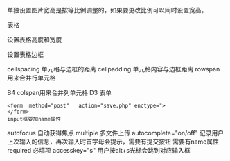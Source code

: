 单独设置图片宽高是按等比例调整的，如果要更改比例可以同时设置宽高。

表格

设置表格高度和宽度

设置表格边框

cellspacing 单元格与边框的距离
cellpadding 单元格内容与边框距离
rowspan 用来合并行单元格
<td rowspan="2">B4</td>
colspan用来合并列单元格
<td colspan="2">D3</td>
表单

```
<form  method="post"   action="save.php" enctype=">
</form>
input框要加name属性
```
autofocus 自动获得焦点
multiple 多文件上传
autocomplete="on/off" 记录用户上次输入的信息，再次输入时首字母会提示，需要有提交按钮 需要有name属性
required 必填项
accesskey="s" 用户按alt+s光标会跳到对应输入框
